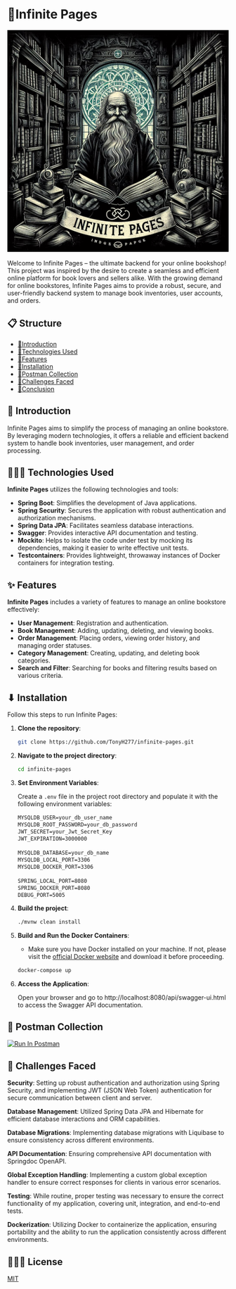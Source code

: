 # 📃Infinite Pages

![Infinite Pages Logo](images/infinite_pages_logo.jpg)

Welcome to Infinite Pages – the ultimate backend for your online bookshop! This project was inspired by the desire to create a seamless and efficient online platform for book lovers and sellers alike. With the growing demand for online bookstores, Infinite Pages aims to provide a robust, secure, and user-friendly backend system to manage book inventories, user accounts, and orders.

## 📋 Structure
- [📓Introduction](#Introduction)
- [📓Technologies Used](#Technologies-Used)
- [📓Features](#Features)
- [📓Installation](#Installation)
- [📓Postman Collection](#Postman-Collection)
- [📓Challenges Faced](#Challenges-Faced)
- [📓Conclusion](#Conclusion)

## 🚀 Introduction

Infinite Pages aims to simplify the process of managing an online bookstore. By leveraging modern technologies, it offers a reliable and efficient backend system to handle book inventories, user management, and order processing.

## 👨🏻‍💻 Technologies Used

**Infinite Pages** utilizes the following technologies and tools:

- **Spring Boot**: Simplifies the development of Java applications.
- **Spring Security**: Secures the application with robust authentication and authorization mechanisms.
- **Spring Data JPA**: Facilitates seamless database interactions.
- **Swagger**: Provides interactive API documentation and testing.
- **Mockito**: Helps to isolate the code under test by mocking its dependencies, making it easier to write effective unit tests.
- **Testcontainers**: Provides lightweight, throwaway instances of Docker containers for integration testing.


## ✨ Features

**Infinite Pages** includes a variety of features to manage an online bookstore effectively:

- **User Management**: Registration and authentication.
- **Book Management**: Adding, updating, deleting, and viewing books.
- **Order Management**: Placing orders, viewing order history, and managing order statuses.
- **Category Management**: Creating, updating, and deleting book categories.
- **Search and Filter**: Searching for books and filtering results based on various criteria.

## ⬇ Installation

Follow this steps to run Infinite Pages:
1. **Clone the repository**:
   ```bash
   git clone https://github.com/TonyH277/infinite-pages.git
   ```

2. **Navigate to the project directory**:
   ```bash
   cd infinite-pages
   ```
3. **Set Environment Variables**:

   Create a `.env` file in the project root directory and populate it with the following environment variables:
   ```env
   MYSQLDB_USER=your_db_user_name
   MYSQLDB_ROOT_PASSWORD=your_db_password
   JWT_SECRET=your_Jwt_Secret_Key
   JWT_EXPIRATION=3000000
   
   MYSQLDB_DATABASE=your_db_name
   MYSQLDB_LOCAL_PORT=3306
   MYSQLDB_DOCKER_PORT=3306
   
   SPRING_LOCAL_PORT=8080
   SPRING_DOCKER_PORT=8080
   DEBUG_PORT=5005
   ```

4. **Build the project**:
   ```bash
   ./mvnw clean install
   ```

5. **Build and Run the Docker Containers**:

    - Make sure you have Docker installed on your machine. If not, please visit the [official Docker website](https://www.docker.com/products/docker-desktop/) and download it before proceeding.

   ```bash
   docker-compose up
   ```


6. **Access the Application**:

   Open your browser and go to http://localhost:8080/api/swagger-ui.html to access the Swagger API documentation.

## 📨 Postman Collection
[![Run In Postman](https://run.pstmn.io/button.svg)](https://god.gw.postman.com/run-collection/27654110-e9da90b5-a162-403e-aa61-86128ee91941?action=collection%2Ffork&source=rip_markdown&collection-url=entityId%3D27654110-e9da90b5-a162-403e-aa61-86128ee91941%26entityType%3Dcollection%26workspaceId%3D0c7c53b2-2c1b-4b07-8cf8-3513ebbf748b)

## 🧠 Challenges Faced
**Security**: Setting up robust authentication and authorization using Spring Security, and implementing JWT (JSON Web Token) authentication for secure communication between client and server.

**Database Management**: Utilized Spring Data JPA and Hibernate for efficient database interactions and ORM capabilities.

**Database Migrations**: Implementing database migrations with Liquibase to ensure consistency across different environments.

**API Documentation**: Ensuring comprehensive API documentation with Springdoc OpenAPI.

**Global Exception Handling**: Implementing a custom global exception handler to ensure correct responses for clients in various error scenarios.

**Testing**: While routine, proper testing was necessary to ensure the correct functionality of my application, covering unit, integration, and end-to-end tests.

**Dockerization**: Utilizing Docker to containerize the application, ensuring portability and the ability to run the application consistently across different environments.

## 👨🏾‍⚖️ License

[MIT](https://choosealicense.com/licenses/mit/)